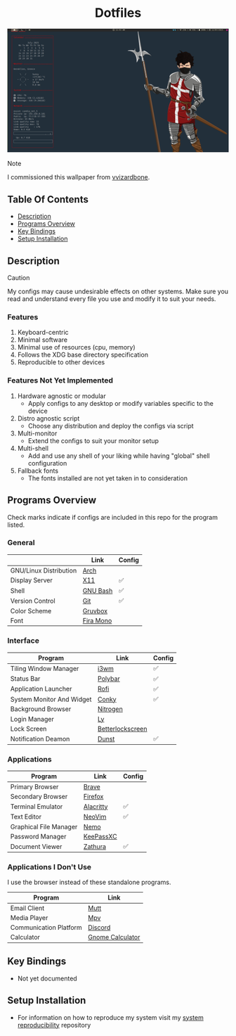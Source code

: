 <div align="center">
    <h1>Dotfiles</h1>
</div>

![image_of_rice](screenshots/desktop_2025-07-12.png)

> [!NOTE]
> I commissioned this wallpaper from 
> [vvizardbone](https://www.instagram.com/vvizardbone/).

## Table Of Contents

* [Description](#Description)
* [Programs Overview](#Programs-Overview)
* [Key Bindings](#Key-Bindings)
* [Setup Installation](#Setup-Installation)

## Description

> [!CAUTION]
> My configs may cause undesirable effects on other systems. Make sure you read
> and understand every file you use and modify it to suit your needs.

### Features

1. Keyboard-centric
1. Minimal software
1. Minimal use of resources (cpu, memory)
1. Follows the XDG base directory specification
1. Reproducible to other devices

### Features Not Yet Implemented

1. Hardware agnostic or modular
    * Apply configs to any desktop or modify variables specific to the device
1. Distro agnostic script
    * Choose any distribution and deploy the configs via script
1. Multi-monitor
    * Extend the configs to suit your monitor setup
1. Multi-shell
    * Add and use any shell of your liking while having \"global\" shell 
    configuration
1. Fallback fonts
    * The fonts installed are not yet taken in to consideration

## Programs Overview

Check marks indicate if configs are included in this repo for the program listed.

### General

|                        | Link                                                  | Config             |
| ---------------------- | ----------------------------------------------------- | ------------------ |
| GNU/Linux Distribution | [Arch](https://archlinux.org/)                        |                    |
| Display Server         | [X11](https://www.x.org/wiki/)                        | :white_check_mark: |
| Shell                  | [GNU Bash](https://www.gnu.org/software/bash/)        | :white_check_mark: |
| Version Control        | [Git](https://git-scm.com/)                           | :white_check_mark: |
| Color Scheme           | [Gruvbox](https://github.com/morhetz/gruvbox)         |                    |
| Font                   | [Fira Mono](https://www.nerdfonts.com/font-downloads) |                    |

### Interface

| Program                   | Link                                                                     | Config             |
| ------------------------- | ------------------------------------------------------------------------ | ------------------ |
| Tiling Window Manager     | [i3wm](https://i3wm.org/)                                                | :white_check_mark: |
| Status Bar                | [Polybar](https://github.com/polybar/polybar?tab=readme-ov-file)         | :white_check_mark: |
| Application Launcher      | [Rofi](https://github.com/davatorium/rofi)                               | :white_check_mark: |
| System Monitor And Widget | [Conky](https://github.com/brndnmtthws/conky?tab=readme-ov-file)         | :white_check_mark: |
| Background Browser        | [Nitrogen](https://github.com/l3ib/nitrogen/)                            |                    |
| Login Manager             | [Ly](https://github.com/fairyglade/ly)                                   |                    |
| Lock Screen               | [Betterlockscreen](https://github.com/betterlockscreen/betterlockscreen) |                    |
| Notification Deamon       | [Dunst](https://github.com/betterlockscreen/betterlockscreen)            | :white_check_mark: |

### Applications

| Program                | Link                                                | Config             |
| ---------------------- | --------------------------------------------------- | ------------------ |
| Primary Browser        | [Brave](https://brave.com/)                         |                    |
| Secondary Browser      | [Firefox](https://www.mozilla.org/en-US/)           |                    |
| Terminal Emulator      | [Alacritty](https://github.com/alacritty/alacritty) | :white_check_mark: |
| Text Editor            | [NeoVim](https://neovim.io/)                        | :white_check_mark: |
| Graphical File Manager | [Nemo](https://github.com/linuxmint/nemo)           |                    |
| Password Manager       | [KeePassXC](https://keepassxc.org/)                 |                    |
| Document Viewer        | [Zathura](https://pwmt.org/projects/zathura/)       | :white_check_mark: |

### Applications I Don't Use

I use the browser instead of these standalone programs.

| Program                | Link                                                      |
| ---------------------- | --------------------------------------------------------- |
| Email Client           | [Mutt](http://www.mutt.org/)                              |
| Media Player           | [Mpv](https://mpv.io/)                                    |
| Communication Platform | [Discord](https://discord.com/)                           |
| Calculator             | [Gnome Calculator](https://apps.gnome.org/en/Calculator/) |

## Key Bindings

* Not yet documented

## Setup Installation

* For information on how to reproduce my system visit my [system reproducibility]() repository

